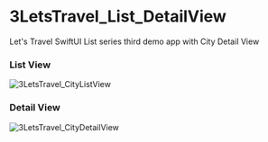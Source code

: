 # 3LetsTravel_List_DetailView

Let's Travel SwiftUI List series third demo app with City Detail View

<h3> List View </h3>

![3LetsTravel_CityListView](https://github.com/Curious1Dev/3LetsTravel_List_DetailView/assets/54212571/2aa4c7bb-d2b0-4a79-8e01-5fa6fa915120)


<h3> Detail View </h3>

![3LetsTravel_CityDetailView](https://github.com/Curious1Dev/3LetsTravel_List_DetailView/assets/54212571/df92fd61-84b5-497a-8f16-26b162eaba19)

